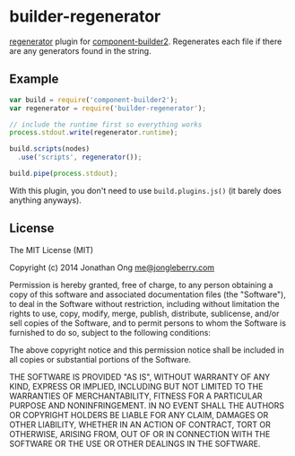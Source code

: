 # builder-regenerator

[regenerator](https://github.com/facebook/regenerator) plugin for [component-builder2](https://github.com/component/builder2.js). Regenerates each file if there are any generators found in the string.

## Example

```js
var build = require('component-builder2');
var regenerator = require('builder-regenerator');

// include the runtime first so everything works
process.stdout.write(regenerator.runtime);

build.scripts(nodes)
  .use('scripts', regenerator());

build.pipe(process.stdout);

```

With this plugin, you don't need to use `build.plugins.js()` (it barely does anything anyways).

## License

The MIT License (MIT)

Copyright (c) 2014 Jonathan Ong me@jongleberry.com

Permission is hereby granted, free of charge, to any person obtaining a copy
of this software and associated documentation files (the "Software"), to deal
in the Software without restriction, including without limitation the rights
to use, copy, modify, merge, publish, distribute, sublicense, and/or sell
copies of the Software, and to permit persons to whom the Software is
furnished to do so, subject to the following conditions:

The above copyright notice and this permission notice shall be included in
all copies or substantial portions of the Software.

THE SOFTWARE IS PROVIDED "AS IS", WITHOUT WARRANTY OF ANY KIND, EXPRESS OR
IMPLIED, INCLUDING BUT NOT LIMITED TO THE WARRANTIES OF MERCHANTABILITY,
FITNESS FOR A PARTICULAR PURPOSE AND NONINFRINGEMENT. IN NO EVENT SHALL THE
AUTHORS OR COPYRIGHT HOLDERS BE LIABLE FOR ANY CLAIM, DAMAGES OR OTHER
LIABILITY, WHETHER IN AN ACTION OF CONTRACT, TORT OR OTHERWISE, ARISING FROM,
OUT OF OR IN CONNECTION WITH THE SOFTWARE OR THE USE OR OTHER DEALINGS IN
THE SOFTWARE.
